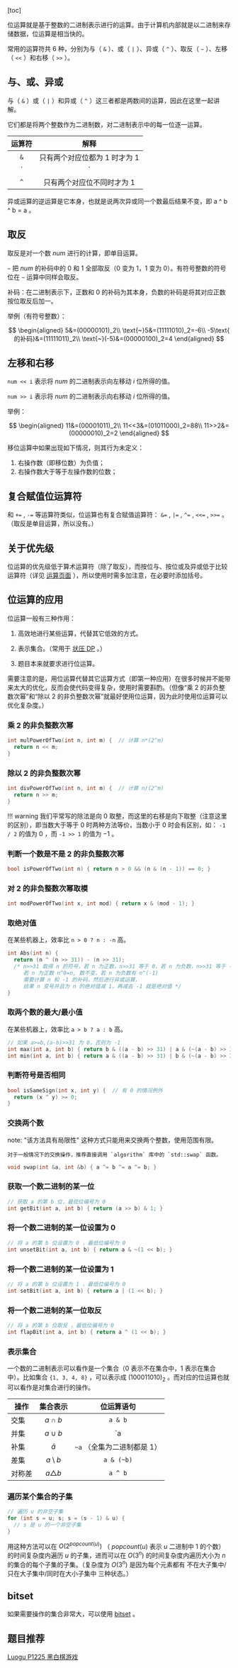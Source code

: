 
[toc]

位运算就是基于整数的二进制表示进行的运算。由于计算机内部就是以二进制来存储数据，位运算是相当快的。

常用的运算符共 6 种，分别为与（ `&` ）、或（ `|` ）、异或（ `^` ）、取反（ `~` ）、左移（ `<<` ）和右移（ `>>` ）。

## 与、或、异或

与（ `&` ）或（ `|` ）和异或（ `^` ）这三者都是两数间的运算，因此在这里一起讲解。

它们都是将两个整数作为二进制数，对二进制表示中的每一位逐一运算。

|  运算符  |          解释         |
| :---: | :-----------------: |
|  `&`  |  只有两个对应位都为 1 时才为 1  |
|  `|`  | 只要两个对应位中有一个 1 时就为 1 |
|  `^`  |    只有两个对应位不同时才为 1   |

异或运算的逆运算是它本身，也就是说两次异或同一个数最后结果不变，即 a ^ b ^ b = a 。

## 取反

取反是对一个数 $num$ 进行的计算，即单目运算。

 `~` 把 $num$ 的补码中的 0 和 1 全部取反（0 变为 1，1 变为 0）。有符号整数的符号位在 `~` 运算中同样会取反。

补码：在二进制表示下，正数和 0 的补码为其本身，负数的补码是将其对应正数按位取反后加一。

举例（有符号整数）：

$$
\begin{aligned}
5&=(00000101)_2\\
\text{~}5&=(11111010)_2=-6\\
-5\text{ 的补码}&=(11111011)_2\\
\text{~}(-5)&=(00000100)_2=4
\end{aligned}
$$

## 左移和右移

 `num << i` 表示将 $num$ 的二进制表示向左移动 $i$ 位所得的值。

 `num >> i` 表示将 $num$ 的二进制表示向右移动 $i$ 位所得的值。

举例：

$$
\begin{aligned}
11&=(00001011)_2\\
11<<3&=(01011000)_2=88\\
11>>2&=(00000010)_2=2
\end{aligned}
$$

移位运算中如果出现如下情况，则其行为未定义：

1. 右操作数（即移位数）为负值；
2. 右操作数大于等于左操作数的位数；

## 复合赋值位运算符

和 `+=` , `-=` 等运算符类似，位运算也有复合赋值运算符： `&=` , `|=` , `^=` , `<<=` , `>>=` 。（取反是单目运算，所以没有。）

## 关于优先级

位运算的优先级低于算术运算符（除了取反），而按位与、按位或及异或低于比较运算符（详见 [运算页面](../lang/op.md) ），所以使用时需多加注意，在必要时添加括号。

## 位运算的应用

位运算一般有三种作用：

1. 高效地进行某些运算，代替其它低效的方式。

2. 表示集合。（常用于 [状压 DP](../dp/state.md) 。）

3. 题目本来就要求进行位运算。

需要注意的是，用位运算代替其它运算方式（即第一种应用）在很多时候并不能带来太大的优化，反而会使代码变得复杂，使用时需要斟酌。（但像“乘 2 的非负整数次幂”和“除以 2 的非负整数次幂”就最好使用位运算，因为此时使用位运算可以优化复杂度。）

### 乘 2 的非负整数次幂

```cpp
int mulPowerOfTwo(int n, int m) {  // 计算 n*(2^m)
  return n << m;
}
```

### 除以 2 的非负整数次幂

```cpp
int divPowerOfTwo(int n, int m) {  // 计算 n/(2^m)
  return n >> m;
}
```

!!! warning
    我们平常写的除法是向 0 取整，而这里的右移是向下取整（注意这里的区别），即当数大于等于 0 时两种方法等价，当数小于 0 时会有区别，如： `-1 / 2` 的值为 $0$ ，而 `-1 >> 1` 的值为 $-1$ 。

### 判断一个数是不是 2 的非负整数次幂

```cpp
bool isPowerOfTwo(int n) { return n > 0 && (n & (n - 1)) == 0; }
```

### 对 2 的非负整数次幂取模

```cpp
int modPowerOfTwo(int x, int mod) { return x & (mod - 1); }
```

### 取绝对值

在某些机器上，效率比 `n > 0 ? n : -n` 高。

```cpp
int Abs(int n) {
  return (n ^ (n >> 31)) - (n >> 31);
  /* n>>31 取得 n 的符号，若 n 为正数，n>>31 等于 0，若 n 为负数，n>>31 等于 -1
     若 n 为正数 n^0=n, 数不变，若 n 为负数有 n^(-1)
     需要计算 n 和 -1 的补码，然后进行异或运算，
     结果 n 变号并且为 n 的绝对值减 1，再减去 -1 就是绝对值 */
}
```

### 取两个数的最大/最小值

在某些机器上，效率比 `a > b ? a : b` 高。

```cpp
// 如果 a>=b,(a-b)>>31 为 0，否则为 -1
int max(int a, int b) { return b & ((a - b) >> 31) | a & (~(a - b) >> 31); }
int min(int a, int b) { return a & ((a - b) >> 31) | b & (~(a - b) >> 31); }
```

### 判断符号是否相同

```cpp
bool isSameSign(int x, int y) {  // 有 0 的情况例外
  return (x ^ y) >= 0;
}
```

### 交换两个数

note: "该方法具有局限性"
    这种方式只能用来交换两个整数，使用范围有限。
    
    对于一般情况下的交换操作，推荐直接调用 `algorithm` 库中的 `std::swap` 函数。

```cpp
void swap(int &a, int &b) { a ^= b ^= a ^= b; }
```

### 获取一个数二进制的某一位

```cpp
// 获取 a 的第 b 位，最低位编号为 0
int getBit(int a, int b) { return (a >> b) & 1; }
```

### 将一个数二进制的某一位设置为 0

```cpp
// 将 a 的第 b 位设置为 0 ，最低位编号为 0
int unsetBit(int a, int b) { return a & ~(1 << b); }
```

### 将一个数二进制的某一位设置为 1

```cpp
// 将 a 的第 b 位设置为 1 ，最低位编号为 0
int setBit(int a, int b) { return a | (1 << b); }
```

### 将一个数二进制的某一位取反

```cpp
// 将 a 的第 b 位取反 ，最低位编号为 0
int flapBit(int a, int b) { return a ^ (1 << b); }
```

### 表示集合

一个数的二进制表示可以看作是一个集合（0 表示不在集合中，1 表示在集合中）。比如集合 `{1, 3, 4, 8}` ，可以表示成 $(100011010)_2$ 。而对应的位运算也就可以看作是对集合进行的操作。

| 操作  |        集合表示       |        位运算语句       |
| --- | :---------------: | :----------------: |
| 交集  |     $a \cap b$    |       `a & b`      |
| 并集  |     $a \cup b$    |        `a|b`       |
| 补集  |     $\bar{a}$     |  `~a` （全集为二进制都是 1） |
| 差集  |  $a \setminus b$  |     `a & (~b)`     |
| 对称差 |   $a\triangle b$  |       `a ^ b`      |

### 遍历某个集合的子集

```cpp
// 遍历 u 的非空子集
for (int s = u; s; s = (s - 1) & u) {
  // s 是 u 的一个非空子集
}
```

用这种方法可以在 $O(2^{popcount(u)})$ （ $popcount(u)$ 表示 $u$ 二进制中 1 的个数）的时间复杂度内遍历 $u$ 的子集，进而可以在 $O(3^n)$ 的时间复杂度内遍历大小为 $n$ 的集合的每个子集的子集。（复杂度为 $O(3^n)$ 是因为每个元素都有 不在大子集中/只在大子集中/同时在大小子集中 三种状态。）

## bitset

如果需要操作的集合非常大，可以使用 [bitset](../lang/csl/bitset.md) 。

## 题目推荐

 [Luogu P1225 黑白棋游戏](https://www.luogu.com.cn/problem/P1225) 


[^note1]: 适用于 C++14 以前的标准。在 C++14 和 C++17 标准中，若原值为带符号类型，且移位后的结果能被原类型的无符号版本容纳，则将该结果 [转换](../lang/var.md#variable-conversion) 为相应的带符号值，否则行为未定义。在 C++20 标准中，规定了无论是带符号数还是无符号数，左移均直接舍弃移出结果类型的位。

[^note2]: 适用于 C++20 以前的标准。

[^note3]: 这种右移方式称为算术右移。在 C++20 以前的标准中，并没有规定带符号数右移运算的实现方式，大多数平台均采用算术右移。在 C++20 标准中，规定了带符号数右移运算是算术右移。
